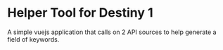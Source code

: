 # Helper Tool for Destiny 1

A simple vuejs application that calls on 2 API sources to help generate a field of keywords.
